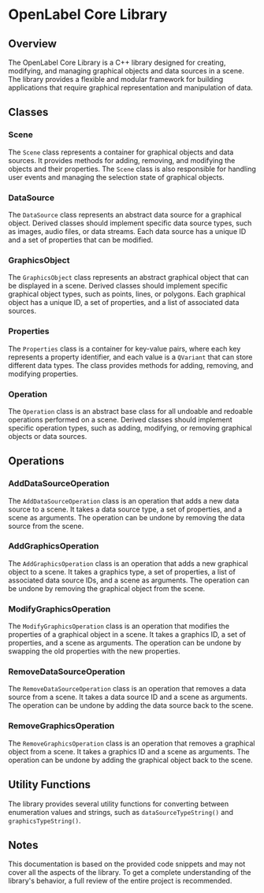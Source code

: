 # OpenLabel Core Library

## Overview

The OpenLabel Core Library is a C++ library designed for creating, modifying, and managing graphical objects and data sources in a scene. The library provides a flexible and modular framework for building applications that require graphical representation and manipulation of data.

## Classes

### Scene

The `Scene` class represents a container for graphical objects and data sources. It provides methods for adding, removing, and modifying the objects and their properties. The `Scene` class is also responsible for handling user events and managing the selection state of graphical objects.

### DataSource

The `DataSource` class represents an abstract data source for a graphical object. Derived classes should implement specific data source types, such as images, audio files, or data streams. Each data source has a unique ID and a set of properties that can be modified.

### GraphicsObject

The `GraphicsObject` class represents an abstract graphical object that can be displayed in a scene. Derived classes should implement specific graphical object types, such as points, lines, or polygons. Each graphical object has a unique ID, a set of properties, and a list of associated data sources.

### Properties

The `Properties` class is a container for key-value pairs, where each key represents a property identifier, and each value is a `QVariant` that can store different data types. The class provides methods for adding, removing, and modifying properties.

### Operation

The `Operation` class is an abstract base class for all undoable and redoable operations performed on a scene. Derived classes should implement specific operation types, such as adding, modifying, or removing graphical objects or data sources.

## Operations

### AddDataSourceOperation

The `AddDataSourceOperation` class is an operation that adds a new data source to a scene. It takes a data source type, a set of properties, and a scene as arguments. The operation can be undone by removing the data source from the scene.

### AddGraphicsOperation

The `AddGraphicsOperation` class is an operation that adds a new graphical object to a scene. It takes a graphics type, a set of properties, a list of associated data source IDs, and a scene as arguments. The operation can be undone by removing the graphical object from the scene.

### ModifyGraphicsOperation

The `ModifyGraphicsOperation` class is an operation that modifies the properties of a graphical object in a scene. It takes a graphics ID, a set of properties, and a scene as arguments. The operation can be undone by swapping the old properties with the new properties.

### RemoveDataSourceOperation

The `RemoveDataSourceOperation` class is an operation that removes a data source from a scene. It takes a data source ID and a scene as arguments. The operation can be undone by adding the data source back to the scene.

### RemoveGraphicsOperation

The `RemoveGraphicsOperation` class is an operation that removes a graphical object from a scene. It takes a graphics ID and a scene as arguments. The operation can be undone by adding the graphical object back to the scene.

## Utility Functions

The library provides several utility functions for converting between enumeration values and strings, such as `dataSourceTypeString()` and `graphicsTypeString()`.

## Notes

This documentation is based on the provided code snippets and may not cover all the aspects of the library. To get a complete understanding of the library's behavior, a full review of the entire project is recommended.